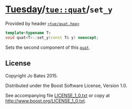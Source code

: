 [Tuesday](../../../README.md)/[`tue::quat`](../../headers/quat.md)/`set_y`
==========================================================================
Provided by header [`<tue/quat.hpp>`](../../headers/quat.md)

```c++
template<typename T>
void quat<T>::set_y(const T& y) noexcept;
```

Sets the second component of this [`quat`](../../headers/quat.md).

License
-------
Copyright Jo Bates 2015.

Distributed under the Boost Software License, Version 1.0.

See accompanying file [LICENSE_1_0.txt](../../../LICENSE_1_0.txt) or copy at
http://www.boost.org/LICENSE_1_0.txt.
